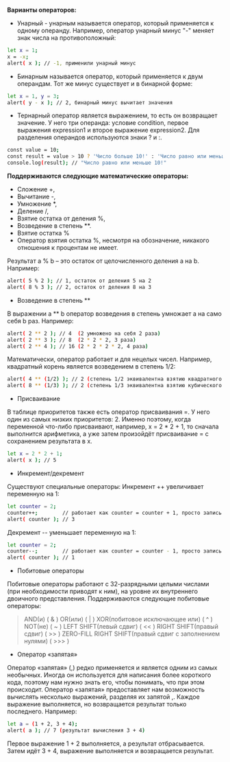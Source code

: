  **Варианты операторов:**

 - Унарный - унарным называется оператор, который применяется к одному операнду. Например, оператор унарный минус "-" меняет знак числа на противоположный:

```sh 
let x = 1;
x = -x;
alert( x ); // -1, применили унарный минус
```
 - Бинарным называется оператор, который применяется к двум операндам. Тот же минус существует и в бинарной форме:
 ```sh
let x = 1, y = 3;
alert( y - x ); // 2, бинарный минус вычитает значения
```

 - Тернарный оператор является выражением, то есть он возвращает значение. У него три операнда: условие condition, первое выражения expression1 и второе выражение expression2. Для разделения операндов используются знаки ? и :.
 ```sh
const value = 10;
const result = value > 10 ? 'Число больше 10!' : 'Число равно или меньше 10!';
console.log(result); // "Число равно или меньше 10!"
```
**Поддерживаются следующие математические операторы:**

- Сложение +,
- Вычитание -,
- Умножение *,
- Деление /,
- Взятие остатка от деления %,
- Возведение в степень **.
- Взятие остатка %
- Оператор взятия остатка %, несмотря на обозначение, никакого отношения к процентам не имеет.

Результат a % b – это остаток от целочисленного деления a на b.
Например:
 ```sh
alert( 5 % 2 ); // 1, остаток от деления 5 на 2
alert( 8 % 3 ); // 2, остаток от деления 8 на 3
```

 - Возведение в степень **
 
В выражении a ** b оператор возведения в степень умножает a на само себя b раз.
Например:
 ```sh
alert( 2 ** 2 ); // 4  (2 умножено на себя 2 раза)
alert( 2 ** 3 ); // 8  (2 * 2 * 2, 3 раза)
alert( 2 ** 4 ); // 16 (2 * 2 * 2 * 2, 4 раза)
```
Математически, оператор работает и для нецелых чисел. Например, квадратный корень является возведением в степень 1/2:
 ```sh
alert( 4 ** (1/2) ); // 2 (степень 1/2 эквивалентна взятию квадратного корня)
alert( 8 ** (1/3) ); // 2 (степень 1/3 эквивалентна взятию кубического корня)
```
 - Присваивание

В таблице приоритетов также есть оператор присваивания =. У него один из самых низких приоритетов: 2.
Именно поэтому, когда переменной что-либо присваивают, например, x = 2 * 2 + 1, то сначала выполнится арифметика, а уже затем произойдёт присваивание = с сохранением результата в x.
 ```sh
let x = 2 * 2 + 1;
alert( x ); // 5
```
 - Инкремент/декремент

Существуют специальные операторы:
Инкремент ++ увеличивает переменную на 1:
 ```sh
let counter = 2;
counter++;        // работает как counter = counter + 1, просто запись короче
alert( counter ); // 3
```
Декремент -- уменьшает переменную на 1:
 ```sh
let counter = 2;
counter--;        // работает как counter = counter - 1, просто запись короче
alert( counter ); // 1
```

 - Побитовые операторы

Побитовые операторы работают с 32-разрядными целыми числами (при необходимости приводят к ним), на уровне их внутреннего двоичного представления.
Поддерживаются следующие побитовые операторы:

> AND(и) ( & )
> OR(или) ( | )
> XOR(побитовое исключающее или) ( ^ )
> NOT(не) ( ~ )
> LEFT SHIFT(левый сдвиг) ( << )
> RIGHT SHIFT(правый сдвиг) ( >> )
> ZERO-FILL RIGHT SHIFT(правый сдвиг с заполнением нулями) ( >>> )

 - Оператор «запятая»
 
Оператор «запятая» (,) редко применяется и является одним из самых необычных. Иногда он используется для написания более короткого кода, поэтому нам нужно знать его, чтобы понимать, что при этом происходит.
Оператор «запятая» предоставляет нам возможность вычислять несколько выражений, разделяя их запятой ,. Каждое выражение выполняется, но возвращается результат только последнего.
Например:
 ```sh
let a = (1 + 2, 3 + 4);
alert( a ); // 7 (результат вычисления 3 + 4)
```
Первое выражение 1 + 2 выполняется, а результат отбрасывается. Затем идёт 3 + 4, выражение выполняется и возвращается результат.
